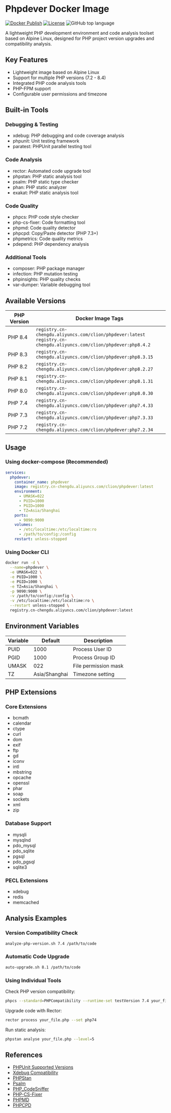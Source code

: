 # Phpdever Docker Image

[![Docker Publish](https://github.com/clion007/docker-phpdever/actions/workflows/docker-publish.yml/badge.svg)](https://github.com/clion007/docker-phpdever/actions/workflows/docker-publish.yml)
[![License](https://img.shields.io/github/license/clion007/docker-phpdever)](https://github.com/clion007/docker-phpdever/blob/main/LICENSE)
![GitHub top language](https://img.shields.io/github/languages/top/clion007/docker-phpdever)

A lightweight PHP development environment and code analysis toolset based on Alpine Linux, designed for PHP project version upgrades and compatibility analysis.

## Key Features

- Lightweight image based on Alpine Linux
- Support for multiple PHP versions (7.2 - 8.4)
- Integrated PHP code analysis tools
- PHP-FPM support
- Configurable user permissions and timezone

## Built-in Tools

### Debugging & Testing
- xdebug: PHP debugging and code coverage analysis
- phpunit: Unit testing framework
- paratest: PHPUnit parallel testing tool

### Code Analysis
- rector: Automated code upgrade tool
- phpstan: PHP static analysis tool
- psalm: PHP static type checker
- phan: PHP static analyzer
- exakat: PHP static analysis tool

### Code Quality
- phpcs: PHP code style checker
- php-cs-fixer: Code formatting tool
- phpmd: Code quality detector
- phpcpd: Copy/Paste detector (PHP 7.3+)
- phpmetrics: Code quality metrics
- pdepend: PHP dependency analysis

### Additional Tools
- composer: PHP package manager
- infection: PHP mutation testing
- phpinsights: PHP quality checks
- var-dumper: Variable debugging tool

## Available Versions

| PHP Version | Docker Image Tags |
|-------------|------------------|
| PHP 8.4 | `registry.cn-chengdu.aliyuncs.com/clion/phpdever:latest`<br>`registry.cn-chengdu.aliyuncs.com/clion/phpdever:php8.4.2` |
| PHP 8.3 | `registry.cn-chengdu.aliyuncs.com/clion/phpdever:php8.3.15` |
| PHP 8.2 | `registry.cn-chengdu.aliyuncs.com/clion/phpdever:php8.2.27` |
| PHP 8.1 | `registry.cn-chengdu.aliyuncs.com/clion/phpdever:php8.1.31` |
| PHP 8.0 | `registry.cn-chengdu.aliyuncs.com/clion/phpdever:php8.0.30` |
| PHP 7.4 | `registry.cn-chengdu.aliyuncs.com/clion/phpdever:php7.4.33` |
| PHP 7.3 | `registry.cn-chengdu.aliyuncs.com/clion/phpdever:php7.3.33` |
| PHP 7.2 | `registry.cn-chengdu.aliyuncs.com/clion/phpdever:php7.2.34` |

## Usage

### Using docker-compose (Recommended)

```yaml
services:
  phpdever:
    container_name: phpdever
    image: registry.cn-chengdu.aliyuncs.com/clion/phpdever:latest
    environment:
      - UMASK=022
      - PUID=1000
      - PGID=1000
      - TZ=Asia/Shanghai
    ports:
      - 9090:9000
    volumes:
      - /etc/localtime:/etc/localtime:ro
      - /path/to/config:/config
    restart: unless-stopped
```

### Using Docker CLI

```bash
docker run -d \
  --name=phpdever \
  -e UMASK=022 \
  -e PUID=1000 \
  -e PGID=1000 \
  -e TZ=Asia/Shanghai \
  -p 9090:9000 \
  -v /path/to/config:/config \
  -v /etc/localtime:/etc/localtime:ro \
  --restart unless-stopped \
  registry.cn-chengdu.aliyuncs.com/clion/phpdever:latest
```

## Environment Variables

| Variable | Default | Description |
|----------|---------|-------------|
| PUID | 1000 | Process User ID |
| PGID | 1000 | Process Group ID |
| UMASK | 022 | File permission mask |
| TZ | Asia/Shanghai | Timezone setting |

## PHP Extensions

### Core Extensions
- bcmath
- calendar
- ctype
- curl
- dom
- exif
- ftp
- gd
- iconv
- intl
- mbstring
- opcache
- openssl
- phar
- soap
- sockets
- xml
- zip

### Database Support
- mysqli
- mysqlnd
- pdo_mysql
- pdo_sqlite
- pgsql
- pdo_pgsql
- sqlite3

### PECL Extensions
- xdebug
- redis
- memcached

## Analysis Examples

### Version Compatibility Check
```bash
analyze-php-version.sh 7.4 /path/to/code
```

### Automatic Code Upgrade
```bash
auto-upgrade.sh 8.1 /path/to/code
```

### Using Individual Tools

Check PHP version compatibility:
```bash
phpcs --standard=PHPCompatibility --runtime-set testVersion 7.4 your_file.php
```

Upgrade code with Rector:
```bash
rector process your_file.php --set php74
```

Run static analysis:
```bash
phpstan analyse your_file.php --level=5
```

## References

* [PHPUnit Supported Versions](https://phpunit.de/supported-versions.html)
* [Xdebug Compatibility](https://xdebug.org/docs/compat)
* [PHPStan](https://phpstan.org/)
* [Psalm](https://psalm.dev/docs/)
* [PHP_CodeSniffer](https://github.com/squizlabs/PHP_CodeSniffer/wiki)
* [PHP-CS-Fixer](https://cs.symfony.com/)
* [PHPMD](https://phpmd.org/)
* [PHPCPD](https://github.com/sebastianbergmann/phpcpd)
